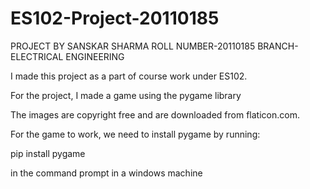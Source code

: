 # ES102-Project-20110185

PROJECT BY SANSKAR SHARMA
ROLL NUMBER-20110185
BRANCH-ELECTRICAL ENGINEERING

I made this project as a part of course work under ES102. 

For the project, I made a game using the pygame library

The images are copyright free and are downloaded from flaticon.com. 

For the game to work, we need to install pygame by running:

pip install pygame

in the command prompt in a windows machine
